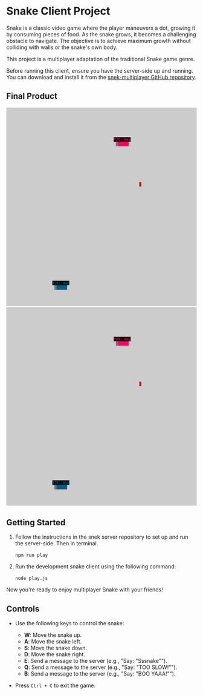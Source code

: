 # Snake Client Project

Snake is a classic video game where the player maneuvers a dot, growing it by consuming pieces of food. As the snake grows, it becomes a challenging obstacle to navigate. The objective is to achieve maximum growth without colliding with walls or the snake's own body.

This project is a multiplayer adaptation of the traditional Snake game genre.

Before running this client, ensure you have the server-side up and running. You can download and install it from the [snek-multiplayer GitHub repository](https://github.com/lighthouse-labs/snek-multiplayer).

## Final Product

![Screenshot 2](images/screenshot1.png)
![Screenshot 1](images/screenshot1.png)

## Getting Started

1. Follow the instructions in the snek server repository to set up and run the server-side. Then in terminal.

   ```
   npm run play
   ```

2. Run the development snake client using the following command:
   
   ```
   node play.js
   ```

Now you're ready to enjoy multiplayer Snake with your friends!

## Controls

- Use the following keys to control the snake:

  - **W**: Move the snake up.
  - **A**: Move the snake left.
  - **S**: Move the snake down.
  - **D**: Move the snake right.
  - **E**: Send a message to the server (e.g., "Say: "Sssnake"").
  - **Q**: Send a message to the server (e.g., "Say: "TOO SLOW!"").
  - **B**: Send a message to the server (e.g., "Say: "BOO YAAA!"").

- Press `Ctrl + C` to exit the game.
